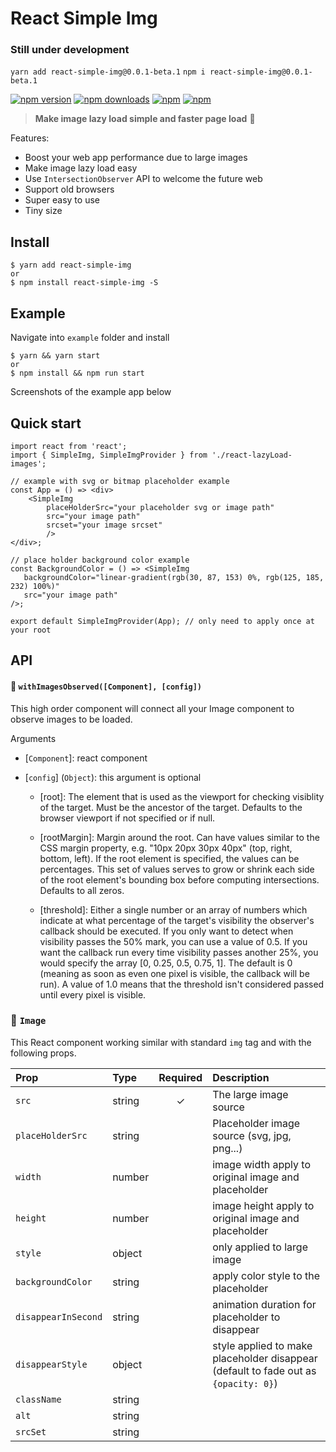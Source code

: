 # React Simple Img
### Still under development
`yarn add react-simple-img@0.0.1-beta.1`
`npm i react-simple-img@0.0.1-beta.1`

[![npm version](https://img.shields.io/npm/v/react-simple-img.svg?style=flat-square)](https://www.npmjs.com/package/react-simple-img) [![npm downloads](https://img.shields.io/npm/dm/react-simple-img.svg?style=flat-square)](https://www.npmjs.com/package/react-simple-img) [![npm](https://img.shields.io/npm/dt/react-simple-img.svg?style=flat-square)](https://www.npmjs.com/package/react-simple-img) [![npm](https://img.shields.io/npm/l/react-simple-img.svg?style=flat-square)](https://www.npmjs.com/package/react-lazyload-image)

> **Make image lazy load simple and faster page load** :clap:

Features:

 - Boost your web app performance due to large images
 - Make image lazy load easy
 - Use `IntersectionObserver` API to welcome the future web
 - Support old browsers
 - Super easy to use
 - Tiny size

## Install

    $ yarn add react-simple-img
    or
    $ npm install react-simple-img -S

## Example

Navigate into `example` folder and install

    $ yarn && yarn start
    or
    $ npm install && npm run start

Screenshots of the example app below

## Quick start
    import react from 'react';
    import { SimpleImg, SimpleImgProvider } from './react-lazyLoad-images';

    // example with svg or bitmap placeholder example
    const App = () => <div>
        <SimpleImg
            placeHolderSrc="your placeholder svg or image path"
            src="your image path"
            srcset="your image srcset"
            />
    </div>;

    // place holder background color example
    const BackgroundColor = () => <SimpleImg
       backgroundColor="linear-gradient(rgb(30, 87, 153) 0%, rgb(125, 185, 232) 100%)"
       src="your image path"
    />;

    export default SimpleImgProvider(App); // only need to apply once at your root

## API

#### 🔗 `withImagesObserved([Component], [config])`

This high order component will connect all your Image component to observe images to be loaded.

Arguments

 - [`Component`]: react component

 - [`config`] (`Object`): this argument is optional


	 - [root]: The element that is used as the viewport for checking
	   visiblity of the target. Must be the ancestor of the target. Defaults
	   to the browser viewport if not specified or if null.

	 - [rootMargin]: Margin around the root. Can have values similar to the
	   CSS margin property, e.g. "10px 20px 30px 40px" (top, right, bottom,
	   left). If the root element is specified, the values can be
	   percentages. This set of values serves to grow or shrink each side of
	   the root element's bounding box before computing intersections.
	   Defaults to all zeros.

	 - [threshold]: Either a single number or an array of numbers which
	   indicate at what percentage of the target's visibility the observer's
	   callback should be executed. If you only want to detect when
	   visibility passes the 50% mark, you can use a value of 0.5. If you
	   want the callback run every time visibility passes another 25%, you
	   would specify the array [0, 0.25, 0.5, 0.75, 1]. The default is 0
	   (meaning as soon as even one pixel is visible, the callback will be
	   run). A value of 1.0 means that the threshold isn't considered passed
	   until every pixel is visible.

### 🔗 `Image`

This React component working similar with standard `img` tag and with the following props.

| Prop | Type | Required | Description |
| :--- | :--- | :---: | :--- |
| `src` | string | ✓ | The large image source |
| `placeHolderSrc` | string |  | Placeholder image source (svg, jpg, png...) |
| `width` | number |  | image width apply to original image and placeholder |
| `height` | number |  | image height apply to original image and placeholder |
| `style` | object |  | only applied to large image |
| `backgroundColor` | string |  | apply color style to the placeholder  |
| `disappearInSecond` | string |  | animation duration for placeholder to disappear  |
| `disappearStyle` | object |  | style applied to make placeholder disappear (default to fade out as `{opacity: 0}`)  |
| `className` | string |  |  |
| `alt` | string |  | |
| `srcSet` | string |  | |